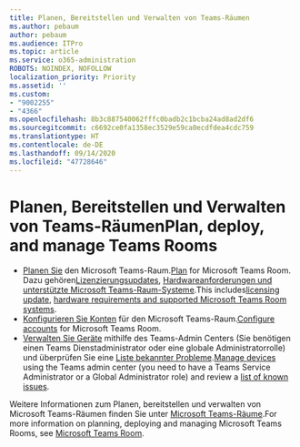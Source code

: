 ```yaml
---
title: Planen, Bereitstellen und Verwalten von Teams-Räumen
ms.author: pebaum
author: pebaum
ms.audience: ITPro
ms.topic: article
ms.service: o365-administration
ROBOTS: NOINDEX, NOFOLLOW
localization_priority: Priority
ms.assetid: ''
ms.custom:
- "9002255"
- "4366"
ms.openlocfilehash: 8b3c887540062fffc0badb2c1bcba24ad8ad2df6
ms.sourcegitcommit: c6692ce0fa1358ec3529e59ca0ecdfdea4cdc759
ms.translationtype: HT
ms.contentlocale: de-DE
ms.lasthandoff: 09/14/2020
ms.locfileid: "47728646"
---
```

# <a name="plan-deploy-and-manage-teams-rooms"></a><span data-ttu-id="04116-102">Planen, Bereitstellen und Verwalten von Teams-Räumen</span><span class="sxs-lookup"><span data-stu-id="04116-102">Plan, deploy, and manage Teams Rooms</span></span>

- <span data-ttu-id="04116-103">[Planen Sie](https://docs.microsoft.com/microsoftteams/rooms/rooms-plan) den Microsoft Teams-Raum.</span><span class="sxs-lookup"><span data-stu-id="04116-103">[Plan](https://docs.microsoft.com/microsoftteams/rooms/rooms-plan)  for Microsoft Teams Room.</span></span> <span data-ttu-id="04116-104">Dazu gehören[Lizenzierungsupdates](https://docs.microsoft.com/microsoftteams/rooms/rooms-licensing), [Hardwareanforderungen und unterstützte Microsoft Teams-Raum-Systeme](https://docs.microsoft.com/microsoftteams/rooms/requirements#hardware-requirements).</span><span class="sxs-lookup"><span data-stu-id="04116-104">This includes[licensing update](https://docs.microsoft.com/microsoftteams/rooms/rooms-licensing), [hardware requirements and supported Microsoft Teams Room systems](https://docs.microsoft.com/microsoftteams/rooms/requirements#hardware-requirements).</span></span>
- <span data-ttu-id="04116-105">[Konfigurieren Sie Konten](https://docs.microsoft.com/microsoftteams/rooms/rooms-configure-accounts) für den Microsoft Teams-Raum.</span><span class="sxs-lookup"><span data-stu-id="04116-105">[Configure accounts](https://docs.microsoft.com/microsoftteams/rooms/rooms-configure-accounts)  for Microsoft Teams Room.</span></span>
- <span data-ttu-id="04116-106">[Verwalten Sie Geräte](https://docs.microsoft.com/microsoftteams/rooms/rooms-manage)  mithilfe des Teams-Admin Centers (Sie benötigen einen Teams Dienstadministrator oder eine globale Administratorrolle) und überprüfen Sie eine [Liste bekannter Probleme](https://docs.microsoft.com/microsoftteams/rooms/known-issues).</span><span class="sxs-lookup"><span data-stu-id="04116-106">[Manage devices](https://docs.microsoft.com/microsoftteams/rooms/rooms-manage)  using the Teams admin center (you need to have a Teams Service Administrator or a Global Administrator role) and review a [list of known issues](https://docs.microsoft.com/microsoftteams/rooms/known-issues).</span></span>

<span data-ttu-id="04116-107">Weitere Informationen zum Planen, bereitstellen und verwalten von Microsoft Teams-Räumen finden Sie unter [Microsoft Teams-Räume](https://docs.microsoft.com/microsoftteams/rooms/).</span><span class="sxs-lookup"><span data-stu-id="04116-107">For more information on planning, deploying and managing Microsoft Teams Rooms, see [Microsoft Teams Room](https://docs.microsoft.com/microsoftteams/rooms/).</span></span>
